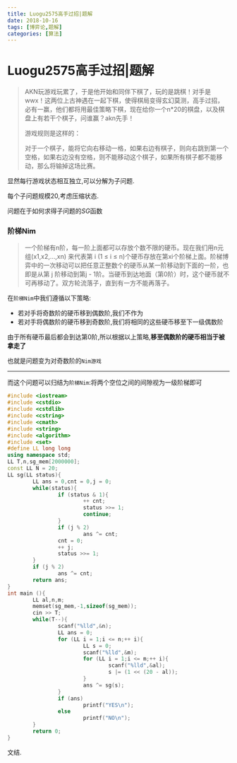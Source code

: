 ```yaml
---
title: Luogu2575高手过招|题解
date: 2018-10-16
tags: [博弈论,题解]
categories: [算法]
---
```


# Luogu2575高手过招|题解

> AKN玩游戏玩累了，于是他开始和同伴下棋了，玩的是跳棋！对手是wwx！这两位上古神遇在一起下棋，使得棋局变得玄幻莫测，高手过招，必有一赢，他们都将用最佳策略下棋，现在给你一个n*20的棋盘，以及棋盘上有若干个棋子，问谁赢？akn先手！
> 
> 游戏规则是这样的：
> 
> 对于一个棋子，能将它向右移动一格，如果右边有棋子，则向右跳到第一个空格，如果右边没有空格，则不能移动这个棋子，如果所有棋子都不能移动，那么将输掉这场比赛。

显然每行游戏状态相互独立,可以分解为子问题.

每个子问题规模$20$,考虑压缩状态.

问题在于如何求得子问题的$SG$函数

### 阶梯Nim

> 一个阶梯有n阶，每一阶上面都可以存放个数不限的硬币。现在我们用n元组(x1,x2,…,xn) 来代表第 i (1 ≤ i ≤ 
> n)个硬币存放在第xi个阶梯上面。阶梯博弈中的一次移动可以把任意正整数个的硬币从某一阶移动到下面的一阶，也即是从第 j 阶移动到第j - 
> 1阶。当硬币到达地面（第0阶）时，这个硬币就不可再移动了。双方轮流落子，直到有一方不能再落子。

在`阶梯Nim`中我们遵循以下策略:

- 若对手将奇数阶的硬币移到偶数阶,我们不作为
- 若对手将偶数阶的硬币移到奇数阶,我们将相同的这些硬币移至下一级偶数阶

由于所有硬币最后都会到达第$0$阶,所以根据以上策略,**移至偶数阶的硬币相当于被拿走了**

也就是问题变为对奇数阶的`Nim游戏`

***

而这个问题可以归结为`阶梯Nim`:将两个空位之间的间隙视为一级阶梯即可

```c++
#include <iostream>
#include <cstdio>
#include <cstdlib>
#include <cstring>
#include <cmath>
#include <string>
#include <algorithm>
#include <set>
#define LL long long
using namespace std;
LL T,n,sg_mem[2000000];
const LL N = 20;
LL sg(LL status){
        LL ans = 0,cnt = 0,j = 0;
        while(status){
                if (status & 1){
                        ++ cnt;
                        status >>= 1;
                        continue;
                }
                if (j % 2)
                        ans ^= cnt;
                cnt = 0;
                ++ j;
                status >>= 1;
        }
        if (j % 2)
                ans ^= cnt;
        return ans;
}
int main (){
        LL al,n,m;
        memset(sg_mem,-1,sizeof(sg_mem));
        cin >> T;
        while(T--){
                scanf("%lld",&n);
                LL ans = 0;
                for (LL i = 1;i <= n;++ i){
                        LL s = 0;
                        scanf("%lld",&m);
                        for (LL i = 1;i <= m;++ i){
                                scanf("%lld",&al);
                                s |= (1 << (20 - al));
                        }
                        ans ^= sg(s);
                }
                if (ans)
                        printf("YES\n");
                else
                        printf("NO\n");
        }
        return 0;
}
```

文结.